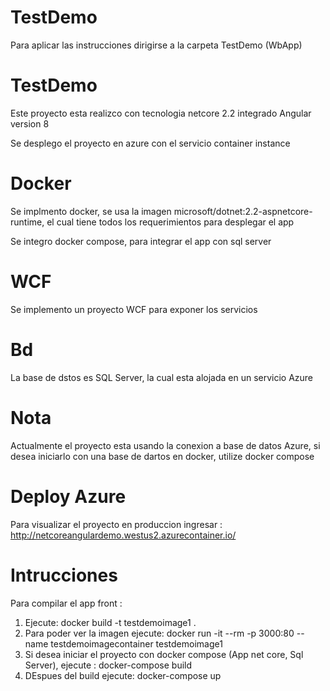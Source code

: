 # TestDemo
Para aplicar las instrucciones dirigirse a la carpeta TestDemo (WbApp)

# TestDemo
Este proyecto esta realizco con tecnologia netcore 2.2 integrado Angular version 8


Se desplego el proyecto en azure con el servicio container instance

# Docker
Se implmento docker, se usa la imagen microsoft/dotnet:2.2-aspnetcore-runtime, el cual tiene todos los requerimientos para desplegar el app

Se integro docker compose, para integrar el app con sql server

# WCF
Se implemento un proyecto WCF para exponer los servicios

# Bd
La base de dstos es SQL Server, la cual esta alojada en un servicio Azure

# Nota
Actualmente el proyecto esta usando la conexion a base de datos Azure, si desea iniciarlo con una base de dartos en docker, utilize docker compose

# Deploy Azure
Para visualizar el proyecto en produccion ingresar : http://netcoreangulardemo.westus2.azurecontainer.io/


# Intrucciones
Para compilar el app front :
1. Ejecute: docker build -t testdemoimage1 .
2. Para poder ver la imagen ejecute: docker run -it --rm -p 3000:80 --name testdemoimagecontainer testdemoimage1
3. Si desea iniciar el proyecto con docker compose (App net core, Sql Server), ejecute : docker-compose build
4. DEspues del build ejecute: docker-compose up

